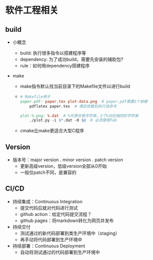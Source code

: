 # 软件工程相关

## build

- 小概念

  - build: 执行很多指令以搭建程序等
  - dependency: 为了成功build，需要先安装的辅助包?
  - rule：如何用dependency搭建程序

- make

  -  make指令默认找当前目录下的Makefile文件以进行build

  - ```makefile
    # Makefile例子
    paper.pdf: paper.tex plot-data.png  # paper.pdf需要2个依赖
    	pdflatex paper.tex  # 满足依赖后执行该命令
    	
    plot-%.png: %.dat  # %代表任意字符串，2个%对应相同的字符串
    	./plot.py -i $*.dat -0 $@  # 必须使用Tab
    ```
    
  -  cmake比make更适合大型C程序

## Version

- 版本号：major version . minor version . patch version
  - 更新高级version，低级version全部从0开始
  - 一般仅patch不同，是兼容的

## CI/CD

- 持续集成：Continuous Integration
  - 提交代码后就对代码进行测试
  - github action：给定代码提交流程？
  - github pages：将markdown转化为网页并发布
- 持续交付
  - 测试通过的新代码部署到类生产环境中（staging）
  - 再手动将代码部署到生产环境中
- 持续部署：Continuous Deployment
  - 自动将测试通过的代码部署到生产环境中